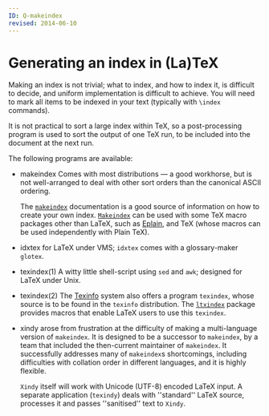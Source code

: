 ```yaml
---
ID: Q-makeindex
revised: 2014-06-10
---
```

# Generating an index in (La)TeX

Making an index is not trivial; what to index, and how to index it, is
difficult to decide, and uniform implementation is difficult to
achieve.  You will need to mark all items to be indexed in your text
(typically with `\index` commands).

It is not practical to sort a large index within TeX, so a
post-processing program is used to sort the output of one TeX run,
to be included into the document at the next run.

The following programs are available:

- makeindex Comes with most distributions&nbsp;&mdash; a good workhorse,
  but is not well-arranged to deal with other sort orders than the
  canonical ASCII ordering.

  The [`makeindex`](https://ctan.org/pkg/makeindex) documentation is a good source of
  information on how to create your own index. [`Makeindex`](https://ctan.org/pkg/Makeindex) can
  be used with some TeX
  macro packages other than LaTeX, such as 
  [Eplain](FAQ-eplain.md), and TeX (whose macros can
  be used independently with Plain TeX).
- idxtex for LaTeX under VMS; `idxtex` comes
  with a glossary-maker `glotex`.
- texindex(1) A witty little shell-script using `sed`
  and `awk`; designed for LaTeX under Unix.
- texindex(2) The [Texinfo](FAQ-texinfo.md) system also offers a program
  `texindex`, whose source is to be found in the
  `texinfo` distribution.  The [`ltxindex`](https://ctan.org/pkg/ltxindex) package
  provides macros that enable LaTeX users to use this
  `texindex`.
- xindy arose from frustration at the difficulty of making a
  multi-language version of `makeindex`.  It is designed to
  be a successor to `makeindex`, by a team that included the
  then-current maintainer of `makeindex`.  It successfully
  addresses many of `makeindex`s shortcomings, including
  difficulties with collation order in different languages, and it is
  highly flexible.

  `Xindy` itself will work with Unicode (UTF-8) encoded
  LaTeX input.  A separate application (`texindy`) deals
  with ''standard'' LaTeX source, processes it and passes
  ''sanitised'' text to `Xindy`.

